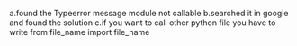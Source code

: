 a.found the Typeerror message module not callable
b.searched it in google and found the solution
c.if you want to call other python file you have to write from file_name import file_name